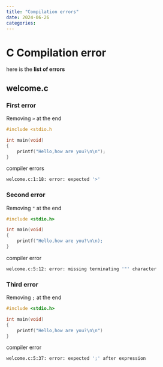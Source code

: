```yaml
---
title: "Compilation errors"
date: 2024-06-26
categories:
---
```


# C Compilation error
here is the **list of errors**

## welcome.c

### First error
Removing `>` at the end
```c
#include <stdio.h

int main(void)
{
    printf("Hello,how are you?\n\n");
}
```

compiler errors
```bash
welcome.c:1:18: error: expected '>'
```

### Second error
Removing `"` at the end
```c
#include <stdio.h>

int main(void)
{
    printf("Hello,how are you?\n\n);
}
```

compiler error
```bash
welcome.c:5:12: error: missing terminating '"' character
```


### Third error
Removing `;` at the end
```c
#include <stdio.h>

int main(void)
{
    printf("Hello,how are you?\n\n")
}
```

compiler error
```bash
welcome.c:5:37: error: expected ';' after expression
```

